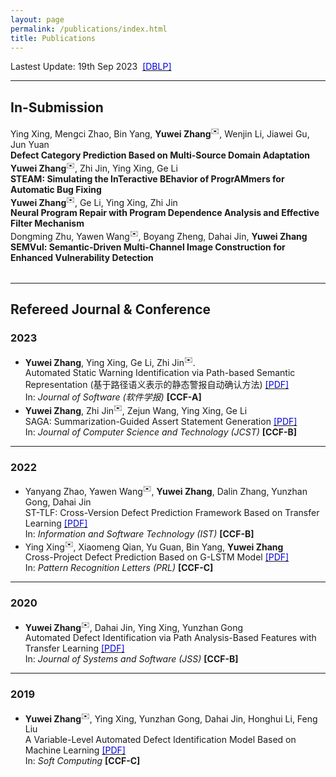```yaml
---
layout: page
permalink: /publications/index.html
title: Publications
---
```


Lastest Update: 19th Sep 2023&nbsp; [<font color="0000dd">[DBLP]</font>](https://dblp.uni-trier.de/pid/95/8351-3.html)

---

## In-Submission

<table style="width:100%;border:0px;border-spacing:0px;border-collapse:separate;margin-right:auto;margin-left:auto;">
  <tbody>
    <tr>
	  Ying Xing, Mengci Zhao, Bin Yang, <strong>Yuwei Zhang</strong> <sup>✉️</sup>, Wenjin Li, Jiawei Gu, Jun Yuan<br><strong>Defect Category Prediction Based on Multi-Source Domain Adaptation</strong><br>
	  <strong>Yuwei Zhang</strong> <sup>✉️</sup>, Zhi Jin, Ying Xing, Ge Li<br><strong>STEAM: Simulating the InTeractive BEhavior of ProgrAMmers for Automatic Bug Fixing</strong><br>
	  <strong>Yuwei Zhang</strong> <sup>✉️</sup>, Ge Li, Ying Xing, Zhi Jin<br><strong>Neural Program Repair with Program Dependence Analysis and Effective Filter Mechanism</strong><br>
	  Dongming Zhu, Yawen Wang<sup>✉️</sup>, Boyang Zheng, Dahai Jin, <strong>Yuwei Zhang</strong> <br><strong>SEMVul: Semantic-Driven Multi-Channel Image Construction for Enhanced Vulnerability Detection</strong>
	</tr>
  </tbody>
</table>

---

## Refereed Journal & Conference

### 2023

- **Yuwei Zhang**, Ying Xing, Ge Li, Zhi Jin<sup>✉️</sup>.<br>Automated Static Warning Identification via Path-based Semantic Representation (基于路径语义表示的静态警报自动确认方法) [<font color="0000dd">[PDF]</font>](https://zhangyw.work/file/papers/Zhang2023JOS_tmp.pdf)<br>In: *Journal of Software (软件学报)* **[CCF-A]**
- **Yuwei Zhang**, Zhi Jin<sup>✉️</sup>, Zejun Wang, Ying Xing, Ge Li<br>SAGA: Summarization-Guided Assert Statement Generation [<font color="0000dd">[PDF]</font>](https://zhangyw.work/file/papers/Zhang2023JCST_tmp.pdf)<br>In: *Journal of Computer Science and Technology (JCST)* **[CCF-B]**

---

### 2022

- Yanyang Zhao, Yawen Wang<sup>✉️</sup>, **Yuwei Zhang**, Dalin Zhang, Yunzhan Gong, Dahai Jin<br>ST-TLF: Cross-Version Defect Prediction Framework Based on Transfer Learning [<font color="0000dd">[PDF]</font>](https://zhangyw.work/file/papers/Zhao2022IST.pdf)<br>In: *Information and Software Technology (IST)* **[CCF-B]**
- Ying Xing<sup>✉️</sup>, Xiaomeng Qian, Yu Guan, Bin Yang, **Yuwei Zhang**<br>Cross-Project Defect Prediction Based on G-LSTM Model [<font color="0000dd">[PDF]</font>](https://zhangyw.work/file/papers/Xing2022PRL.pdf)<br>In: *Pattern Recognition Letters (PRL)* **[CCF-C]**

---

### 2020

- **Yuwei Zhang**<sup>✉️</sup>, Dahai Jin, Ying Xing, Yunzhan Gong<br>Automated Defect Identification via Path Analysis-Based Features with Transfer Learning [<font color="0000dd">[PDF]</font>](https://zhangyw.work/file/papers/Zhang2020JSS.pdf)<br>In: *Journal of Systems and Software (JSS)* **[CCF-B]**

---

### 2019

- **Yuwei Zhang**<sup>✉️</sup>, Ying Xing, Yunzhan Gong, Dahai Jin, Honghui Li, Feng Liu<br>A Variable-Level Automated Defect Identification Model Based on Machine Learning [<font color="0000dd">[PDF]</font>](https://zhangyw.work/file/papers/Zhang2019SOCO.pdf)<br>In: *Soft Computing* **[CCF-C]**
